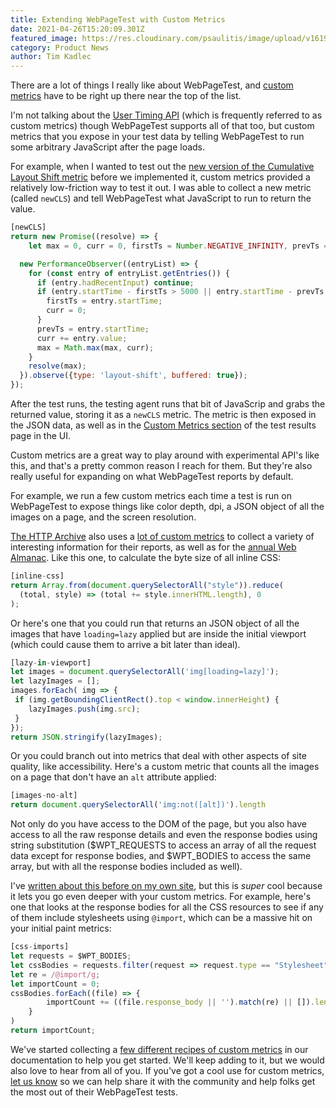 ```yaml
---
title: Extending WebPageTest with Custom Metrics
date: 2021-04-26T15:20:09.301Z
featured_image: https://res.cloudinary.com/psaulitis/image/upload/v1619465337/BlogBannerCustom-01_copy-min_n2i4yd.png
category: Product News
author: Tim Kadlec
---
```

There are a lot of things I really like about WebPageTest, and [custom metrics](https://docs.webpagetest.org/custom-metrics/) have to be right up there near the top of the list.

I'm not talking about the [User Timing API](https://developer.mozilla.org/en-US/docs/Web/API/User_Timing_API) (which is frequently referred to as custom metrics) though WebPageTest supports all of that too, but custom metrics that you expose in your test data by telling WebPageTest to run some arbitrary JavaScript after the page loads.

For example, when I wanted to test out the [new version of the Cumulative Layout Shift metric](https://blog.webpagetest.org/posts/understanding-the-new-cumulative-layout-shift/) before we implemented it, custom metrics provided a relatively low-friction way to test it out. I was able to collect a new metric (called `newCLS`) and tell WebPageTest what JavaScript to run to return the value.

```js
[newCLS]
return new Promise((resolve) => { 
	let max = 0, curr = 0, firstTs = Number.NEGATIVE_INFINITY, prevTs = Number.NEGATIVE_INFINITY;

  new PerformanceObserver((entryList) => {
    for (const entry of entryList.getEntries()) {
      if (entry.hadRecentInput) continue;
      if (entry.startTime - firstTs > 5000 || entry.startTime - prevTs > 1000) {
        firstTs = entry.startTime;
        curr = 0;
      }
      prevTs = entry.startTime;
      curr += entry.value;
      max = Math.max(max, curr);
    }
    resolve(max);
  }).observe({type: 'layout-shift', buffered: true});
});
```

After the test runs, the testing agent runs that bit of JavaScrip and grabs the returned value, storing it as a `newCLS` metric. The metric is then exposed in the JSON data, as well as in the [Custom Metrics section](https://www.webpagetest.org/custom_metrics.php?test=210409_BiDc3Y_2093c2f01093bc6f7749b883019966d3&run=2&cached=0) of the test results page in the UI.

Custom metrics are a great way to play around with experimental API's like this, and that's a pretty common reason I reach for them. But they're also really useful for expanding on what WebPageTest reports by default.

For example, we run a few custom metrics each time a test is run on WebPageTest to expose things like color depth, dpi, a JSON object of all the images on a page, and the screen resolution. 

[The HTTP Archive](https://httparchive.org/) also uses a [lot of custom metrics](https://github.com/HTTPArchive/legacy.httparchive.org/tree/master/custom_metrics) to collect a variety of interesting information for their reports, as well as for the [annual Web Almanac](https://almanac.httparchive.org/en/2020/). Like this one, to calculate the byte size of all inline CSS:

```js
[inline-css]
return Array.from(document.querySelectorAll("style")).reduce(
  (total, style) => (total += style.innerHTML.length), 0
);
```

Or here's one that you could run that returns an JSON object of all the images that have `loading=lazy` applied but are inside the initial viewport (which could cause them to arrive a bit later than ideal).

```js
[lazy-in-viewport]
let images = document.querySelectorAll('img[loading=lazy]');
let lazyImages = [];
images.forEach( img => {
 if (img.getBoundingClientRect().top < window.innerHeight) {
    lazyImages.push(img.src);
 }
});
return JSON.stringify(lazyImages);
```

Or you could branch out into metrics that deal with other aspects of site quality, like accessibility.  Here's a custom metric that counts all the images on a page that don't have an `alt` attribute applied:

```js
[images-no-alt]
return document.querySelectorAll('img:not([alt])').length
```

Not only do you have access to the DOM of the page, but you also have access to all the raw response details and even the response bodies using string substitution ($WPT_REQUESTS to access an array of all the request data except for response bodies, and $WPT_BODIES to access the same array, but with all the response bodies included as well).

I've [written about this before on my own site](https://timkadlec.com/remembers/2020-04-16-webpagetest-custom-metrics-with-request-data/), but this is *super* cool because it lets you go even deeper with your custom metrics. For example, here's one that looks at the response bodies for all the CSS resources to see if any of them include stylesheets using `@import`, which can be a massive hit on your initial paint metrics:

```js
[css-imports]
let requests = $WPT_BODIES;
let cssBodies = requests.filter(request => request.type == "Stylesheet");
let re = /@import/g;
let importCount = 0;
cssBodies.forEach((file) => {
        importCount += ((file.response_body || '').match(re) || []).length;
    }
)
return importCount;
```

We've started collecting a [few different recipes of custom metrics](https://docs.webpagetest.org/custom-metrics/examples/) in our documentation to help you get started. We'll keep adding to it, but we would also love to hear from all of you. If you've got a cool use for custom metrics, [let us know](https://github.com/WPO-Foundation/webpagetest-docs/issues/new?title=New%20Custom%20Metric:) so we can help share it with the community and help folks get the most out of their WebPageTest tests.